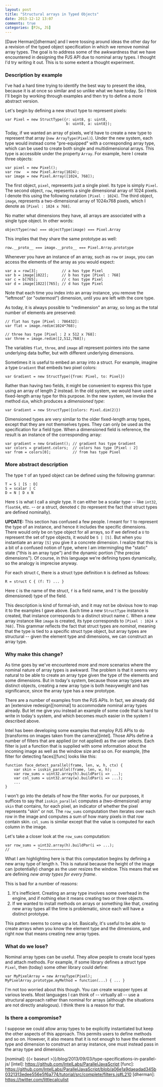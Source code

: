 ```yaml
---
layout: post
title: "Structural arrays in Typed Objects"
date: 2013-12-12 13:07
comments: true
categories: [PJs, JS]
---
```


[Dave Herman][dherman] and I were tossing around ideas the other day for a
revision of the typed object specification in which we remove nominal
array types. The goal is to address some of the awkwardness that we
have encountered in designing the PJS API due to nominal array types.
I thought I'd try writing it out. This is to some extent a thought
experiment.

<!-- more -->

### Description by example

I've had a hard time trying to identify the best way to present the
idea, because it is at once so similar and so unlike what we have
today. So I think I'll begin by working through examples and then
try to define a more abstract version.

Let's begin by defining a new struct type to represent pixels:

    var Pixel = new StructType({r: uint8, g: uint8,
                                b: uint8, a: uint8});

Today, if we wanted an array of pixels, we'd have to create a new type
to represent that array (`new ArrayType(Pixel)`). Under the new
system, each type would instead come "pre-equipped" with a
corresponding array type, which can be used to create both single and
multidimensional arrays. This type is accessible under the property
`Array`. For example, here I create three objects:

    var pixel = new Pixel();
    var row   = new Pixel.Array(1024);
    var image = new Pixel.Array([1024, 768]);

The first object, `pixel`, represents just a single pixel. Its type is
simply `Pixel`. The second object, `row`, repesents a single
dimensional array of 1024 pixels. I denote this using the following
notation `[Pixel : 1024]`. The third object, `image`, represents a
two-dimensional array of 1024x768 pixels, which I denote as
`[Pixel : 1024 x 768]`.

No matter what dimensions they have, all arrays are associated
with a single type object. In other words:

    objectType(row) === objectType(image) === Pixel.Array
    
This implies that they share the same prototype as well:

    row.__proto__ === image.__proto__ === Pixel.Array.prototype

Whenever you have an instance of an array, such as `row` or `image`,
you can access the elements of the array as you would expect:

    var a = row[3];           // a has type Pixel
    var b = image[1022];      // b has type [Pixel : 768]
    var c = b[765];           // c has type Pixel
    var d = image[1022][765]; // d has type Pixel
    
Note that each time you index into an array instance, you remove the
"leftmost" (or "outermost") dimension, until you are left with the
core type.

As today, it is always possible to "redimension" an array, so long
as the total number of elements are preserved:

    // flat has type [Pixel : 786432]:
    var flat = image.redim(1024*768);

    // three has type [Pixel : 2 x 512 x 768]:
    var three = image.redim([2,512,768]);
    
The variables `flat`, `three`, and `image` all represent pointers into
the same underlying data buffer, but with different underlying
dimensions.

Sometimes it is useful to embed an array into a struct. For example,
imagine a type `Gradient` that embeds two pixel colors:

    var Gradient = new StructType({from: Pixel, to: Pixel})
    
Rather than having two fields, it might be convenient to express this
type using an array of length 2 instead. In the old system, we would
have used a fixed-length array type for this purpose. In the new system,
we invoke the method `dim`, which produces a *dimensioned type*:

    var Gradient = new StructType({colors: Pixel.dim(2)})
    
Dimensioned types are very similar to the older fixed-length array
types, except that they are not themselves types. They can only be
used as the specification for a field type. When a dimensioned field is
reference, the result is an instance of the corresponding array:

    var gradient = new Gradient(); // gradient has type Gradient
    var colors = gradient.colors;  // colors has type [Pixel : 2]
    var from = colors[0];          // from has type Pixel
    
### More abstract description

The type `T` of an typed object can be defined using the following grammar:

    T = S | [S : D]
    S = scalar | C
    D = N | D x N

Here `S` is what I call a *single* type. It can either be a scalar
type -- like `int32`, `float64`, etc. -- or a struct, denoted `C` (to
represent the fact that struct types are defined nominally).

**UPDATE:** This section has confused a few people. I meant for `T` to
represent the type of an instance, and hence it includes the specific
dimensions. There would only be on type object for all arrays, so if
we defined a `U` to represent the set of type objects, it would be `S
| [S]`. But when you instantiate an array `[S]` you give it a concrete
dimension. I realize that this is a bit of a confused notion of type,
where I am intermingling the "static" state ("this is an array type")
and the dynamic portion ("the precise dimensions"). Of course, in this
language we're defining types dynamically, so the analogy is imprecise
anyway.

For each struct `C`, there is a struct type definition `R` is defined
as follows:

    R = struct C { (f: T) ... }
    
Here `C` is the name of the struct, `f` is a field name, and `T` is
the (possibly dimensioned) type of the field.

This description is kind of formal-ish, and it may not be obvious how
to map it to the examples I gave above. Each time a new `StructType`
instance is created, that instance corresponds to a distinct struct
name `C`. When a new array instance like `image` is created, its type
corresponds to `[Pixel : 1024 x 768]`. This grammar reflects the fact
that struct types are *nominal*, meaning that the type is tied to a
specific struct type object, but array types are structural -- given
the element type and dimensions, we can construct an array type.

### Why make this change?

As time goes by we've encountered more and more scenarios where the
nominal nature of array types is awkward. The problem is that it seems
very natural to be able to create an array type given the type of the
elements and some dimensions. But in today's system, because those
array types are distinct objects, creating a new array type is both
heavyweight and has significance, since the array type has a new
prototype.

There are a number of examples from the PJS APIs. In fact, we already
did an [extensive redesign][nominal] to accommodate nominal array
types already. But let me give you instead an example of some code
that is hard to write in today's system, and which becomes much easier
in the system I described above.

Intel has been developing some examples that employ PJS APIs to do
[transforms on images taken from the camera][intel]. Those APIs define
a number of filters that are applied (or not applied) as the user
selects. Each filter is just a function that is supplied with some
information about the incoming image as well as the window size and so
on. For example, [the filter for detecting faces][func] looks like
this:

    function face_detect_parallel(frame, len, w, h, ctx) {
        var skin = isskin_parallel(frame, len, w, h);
        var row_sums = uint32.array(h).buildPar(i => ...);
        var col_sums = uint32.array(w).buildPar(i => ...);
        ...
    }
    
I won't go into the details of how the filter works. For our purposes,
it suffices to say that `isskin_parallel` computes a (two-dimensional)
array `skin` that contains, for each pixel, an indicator of whether
the pixel represents "skin" or not. The `row_sums` computation then
iterates over each row in the image and computes a sum of how many
pixels in that row contain skin. `col_sums` is similar except that the
value is computed for each column in the image.

Let's take a closer look at the `row_sums` computation:

    var row_sums = uint32.array(h).buildPar(i => ...);
    //             ^~~~~~~~~~~~~~~

What I am highlighting here is that this computation begins by
defining a new array type of length `h`. This is natural because the
height of the image can (potentially) change as the user resizes the
window. This means that we are defining *new array types for every
frame*.

This is bad for a number of reasons: 

1. It's inefficient. Creating an array type involves some overhead in the
   engine, and if nothing else it means creating two or three objects.
2. If we wanted to install methods on arrays or something like that,
   creating new array types all the time is problematic, since each will
   have a distinct prototype.
   
This pattern seems to come up a lot. Basically, it's useful to be able
to create arrays when you know the element type and the dimensions,
and right now that means creating new array types.

### What do we lose?

Nominal array types can be useful. They allow people to create local
types and attach methods. For example, if some library defines a struct
type `Pixel`, then (today) some other library could define:

    var MyPixelArray = new ArrayType(Pixel);
    MyPixelArray.prototype.myMethod = function(...) { ... }

I'm not too worried about this though. You can create wrapper types at
various levels. Most languages I can think of -- virtually all -- use
a structural approach rather than nominal for arrays (although the
situations are not directly analogous). I think there is a reason for
that.

### Is there a compromise?

I suppose we could allow array types to be explicitly instantiated but
keep the other aspects of this approach. This permits users to define
methods and so on. However, it also means that it is not enough to
have the element type and dimension to construct an array instance,
one must instead pass in the array type and dimension.

[strawman]: http://wiki.ecmascript.org/doku.php?id=harmony:typed_objects
[nominal]: {{< baseurl >}}/blog/2013/09/03/type-specifications-in-parallel-js/
[intel]: https://github.com/IntelLabs/ParallelJavaScript
[func]: https://github.com/IntelLabs/ParallelJavaScript/blob/a06e1a9daeadad345b0321313edee556e5f6a774/tutorial/src/complete/filters.js#L210
[dherman]: https://twitter.com/littlecalculist

